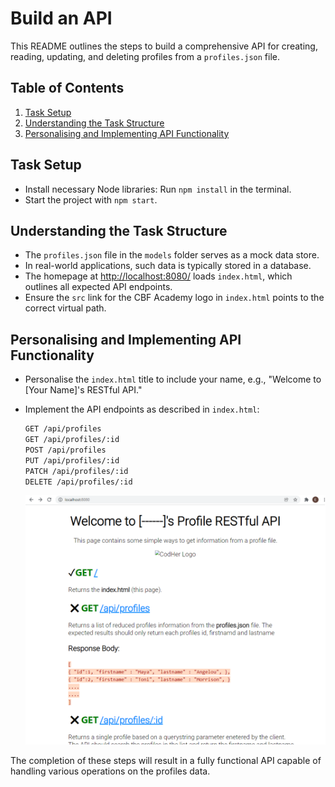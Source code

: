 # Build an API

This README outlines the steps to build a comprehensive API for creating, reading, updating, and deleting profiles from a `profiles.json` file.

## Table of Contents

1. [Task Setup](#task-setup)
1. [Understanding the Task Structure](#understanding-the-task-structure)
1. [Personalising and Implementing API Functionality](#personalising-and-implementing-api-functionality)


## Task Setup

- Install necessary Node libraries: Run `npm install` in the terminal.
- Start the project with `npm start`.

## Understanding the Task Structure

- The `profiles.json` file in the `models` folder serves as a mock data store.
- In real-world applications, such data is typically stored in a database.
- The homepage at [http://localhost:8080/](http://localhost:8080/) loads `index.html`, which outlines all expected API endpoints.
- Ensure the `src` link for the CBF Academy logo in `index.html` points to the correct virtual path.

## Personalising and Implementing API Functionality

- Personalise the `index.html` title to include your name, e.g., "Welcome to [Your Name]'s RESTful API."
- Implement the API endpoints as described in `index.html`:

  ```sh
  GET /api/profiles
  GET /api/profiles/:id
  POST /api/profiles
  PUT /api/profiles/:id
  PATCH /api/profiles/:id
  DELETE /api/profiles/:id
  ```

  ![Screenshot of Profile Browser](../docs/screenshot-profiles.png)

The completion of these steps will result in a fully functional API capable of handling various operations on the profiles data.
